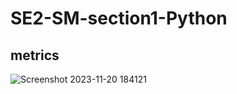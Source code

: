 # SE2-SM-section1-Python

## metrics
![Screenshot 2023-11-20 184121](https://github.com/metwally-saif/SE2-SM-section1-Python/assets/65094581/c2bb3a70-d3b4-441b-9164-de52ebb224d0)
